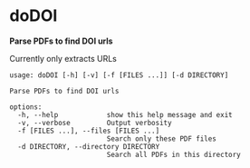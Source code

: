 # doDOI
**Parse PDFs to find DOI urls**

Currently only extracts URLs

```shell
usage: doDOI [-h] [-v] [-f [FILES ...]] [-d DIRECTORY]

Parse PDFs to find DOI urls

options:
  -h, --help            show this help message and exit
  -v, --verbose         Output verbosity
  -f [FILES ...], --files [FILES ...]
                        Search only these PDF files
  -d DIRECTORY, --directory DIRECTORY
                        Search all PDFs in this directory 
```
